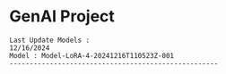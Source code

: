 # GenAI Project 

``` plaintext
Last Update Models :
12/16/2024 
Model : Model-LoRA-4-20241216T110523Z-001
----------------------------------------------------
```
